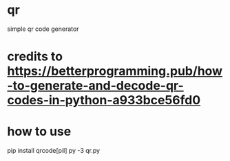 # qr
simple qr code generator

# credits to https://betterprogramming.pub/how-to-generate-and-decode-qr-codes-in-python-a933bce56fd0

# how to use

pip install qrcode[pil]
py -3 qr.py
